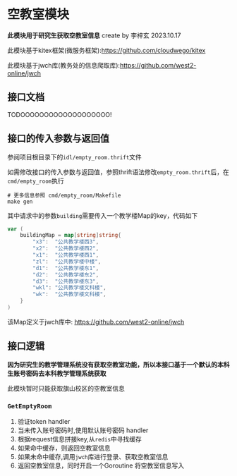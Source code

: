 # 空教室模块

**此模块用于研究生获取空教室信息**  create by 李梓玄 2023.10.17

此模块基于kitex框架(微服务框架):https://github.com/cloudwego/kitex

此模块基于jwch库(教务处的信息爬取库):https://github.com/west2-online/jwch

## 接口文档

TODOOOOOOOOOOOOOOOOOOO!

## 接口的传入参数与返回值

参阅项目根目录下的`idl/empty_room.thrift`文件

如需修改接口的传入参数与返回值，参照thrift语法修改`empty_room.thrift`后，在`cmd/empty_room`执行

```shell
# 更多信息参照 cmd/empty_room/Makefile
make gen
```

其中请求中的参数`building`需要传入一个教学楼Map的key，代码如下

```go
var (
	buildingMap = map[string]string{
		"x3":  "公共教学楼西3",
		"x2":  "公共教学楼西2",
		"x1":  "公共教学楼西1",
		"zl":  "公共教学楼中楼",
		"d1":  "公共教学楼东1",
		"d2":  "公共教学楼东2",
		"d3":  "公共教学楼东3",
		"wkl": "公共教学楼文科楼",
		"wk":  "公共教学楼文科楼",
	}
)

```

该Map定义于jwch库中: https://github.com/west2-online/jwch

## 接口逻辑

**因为研究生的教学管理系统没有获取空教室功能，所以本接口基于一个默认的本科生账号密码去本科教学管理系统获取**

此模块暂时只能获取旗山校区的空教室信息

### `GetEmptyRoom`

1. 验证token   handler
2. 当未传入账号密码时,使用默认账号密码 handler
3. 根据request信息拼接key,从`redis`中寻找缓存
4. 如果命中缓存，则返回空教室信息
5. 如果未命中缓存,调用`jwch`库进行登录、获取空教室信息
6. 返回空教室信息，同时开启一个Goroutine 将空教室信息写入

